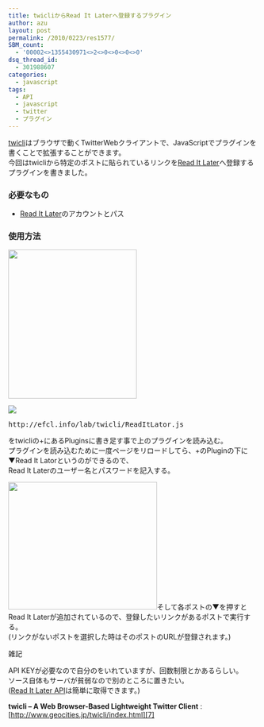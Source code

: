 ```yaml
---
title: twicliからRead It Laterへ登録するプラグイン
author: azu
layout: post
permalink: /2010/0223/res1577/
SBM_count:
  - '00002<>1355430971<>2<>0<>0<>0<>0'
dsq_thread_id:
  - 301988607
categories:
  - javascript
tags:
  - API
  - javascript
  - twitter
  - プラグイン
---
```

[twicli][1]はブラウザで動くTwitterWebクライアントで、JavaScriptでプラグインを書くことで拡張することができます。  
今回はtwicliから特定のポストに貼られているリンクを[Read It Later][2]へ登録するプラグインを書きました。

### 必要なもの

*   [Read It Later][2]のアカウントとパス

### 使用方法

[<img class="aligncenter size-medium wp-image-1579" title="sshot-2010-02-23-1" src="http://wordpress.local/wp-content/uploads/2010/02/sshot-2010-02-23-1-259x300.png" alt="" width="259" height="300" />][3]

![][4]

<pre>http://efcl.info/lab/twicli/ReadItLator.js</pre>

をtwicliの+にあるPluginsに書き足す事で上のプラグインを読み込む。  
プラグインを読み込むために一度ページをリロードしてら、+のPluginの下に▼Read It Latorというのができるので、  
Read It Laterのユーザー名とパスワードを記入する。

[<img class="aligncenter size-medium wp-image-1580" title="sshot-2010-02-23-2" src="http://wordpress.local/wp-content/uploads/2010/02/sshot-2010-02-23-2-300x257.png" alt="" width="300" height="257" />][5]そして各ポストの▼を押すとRead It Laterが追加されているので、登録したいリンクがあるポストで実行する。  
(リンクがないポストを選択した時はそのポストのURLが登録されます。)

雑記

API KEYが必要なので自分のをいれていますが、回数制限とかあるらしい。  
ソース自体もサーバが貧弱なので別のところに置きたい。  
([Read It Later API][6]は簡単に取得できます。)

**twicli &#8211; A Web Browser-Based Lightweight Twitter Client**
:   [http://www.geocities.jp/twicli/index.html][7]

 [1]: http://www.geocities.jp/twicli/index.html
 [2]: http://readitlaterlist.com/
 [3]: http://wordpress.local/wp-content/uploads/2010/02/sshot-2010-02-23-1.png
 [4]: file:///C:/Users/azu/AppData/Local/Temp/moz-screenshot.png
 [5]: http://wordpress.local/wp-content/uploads/2010/02/sshot-2010-02-23-2.png
 [6]: http://readitlaterlist.com/api/
 [7]: http://www.geocities.jp/twicli/index.html "twicli - A Web Browser-Based Lightweight Twitter Client"